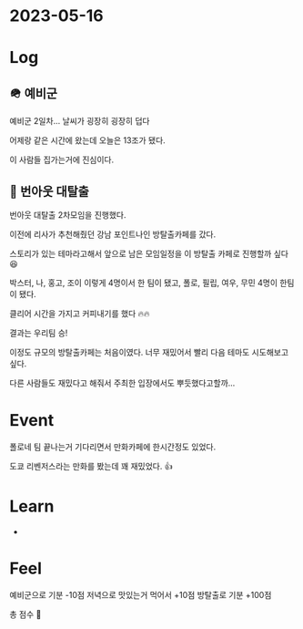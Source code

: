 # 2023-05-16

# Log

## 🪖 예비군

예비군 2일차... 날씨가 굉장히 굉장히 덥다

어제랑 같은 시간에 왔는데 오늘은 13조가 됐다.

이 사람들 집가는거에 진심이다.

## 🏃 번아웃 대탈출

번아웃 대탈출 2차모임을 진행했다.

이전에 리사가 추천해줬던 강남 포인트나인 방탈출카페를 갔다.

스토리가 있는 테마라고해서 앞으로 남은 모임일정을 이 방탈출 카페로 진행할까 싶다 😆

박스터, 나, 홍고, 조이 이렇게 4명이서 한 팀이 됐고, 폴로, 필립, 여우, 무민 4명이 한팀이 됐다.

클리어 시간을 가지고 커피내기를 했다 🔥🔥

결과는 우리팀 승!

이정도 규모의 방탈출카페는 처음이였다. 너무 재밌어서 빨리 다음 테마도 시도해보고 싶다.

다른 사람들도 재밌다고 해줘서 주최한 입장에서도 뿌듯했다고할까...

# Event

폴로네 팀 끝나는거 기다리면서 만화카페에 한시간정도 있었다.

도쿄 리벤저스라는 만화를 봤는데 꽤 재밌었다. 👍

# Learn

- 

# Feel

예비군으로 기분 -10점
저녁으로 맛있는거 먹어서 +10점
방탈출로 기분 +100점

총 점수 💯
